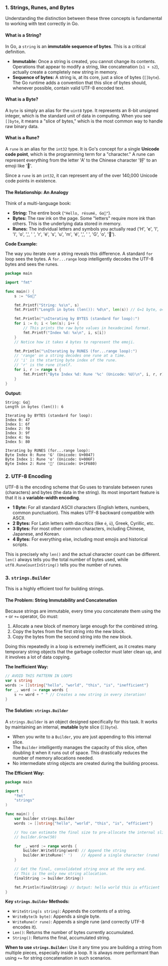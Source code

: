 ### 1. Strings, Runes, and Bytes

Understanding the distinction between these three concepts is fundamental to working with text correctly in Go.

#### What is a String?

In Go, a `string` is an **immutable sequence of bytes**. This is a critical definition.

*   **Immutable:** Once a string is created, you cannot change its contents. Operations that appear to modify a string, like concatenation (`s1 + s2`), actually create a completely new string in memory.
*   **Sequence of bytes:** A string is, at its core, just a slice of bytes (`[]byte`). The Go runtime adds a convention that this slice of bytes should, whenever possible, contain valid UTF-8 encoded text.

#### What is a Byte?

A `byte` is simply an alias for the `uint8` type. It represents an 8-bit unsigned integer, which is the standard unit of data in computing. When you see `[]byte`, it means a "slice of bytes," which is the most common way to handle raw binary data.

#### What is a Rune?

A `rune` is an alias for the `int32` type. It is Go's concept for a single **Unicode code point**, which is the programming term for a "character." A rune can represent everything from the letter 'A' to the Chinese character '好' to an emoji like '🚀'.

Since a `rune` is an `int32`, it can represent any of the over 140,000 Unicode code points in existence.

#### The Relationship: An Analogy

Think of a multi-language book:
*   **String:** The entire book (`"Hello, résumé, Go🚀"`).
*   **Bytes:** The raw ink on the page. Some "letters" require more ink than others. This is the underlying data stored in memory.
*   **Runes:** The individual letters and symbols you actually read ('H', 'e', 'l', 'l', 'o', ',', ' ', 'r', 'é', 's', 'u', 'm', 'é', ',', ' ', 'G', 'o', '🚀').

**Code Example:**

The way you iterate over a string reveals this difference. A standard `for` loop sees the bytes. A `for...range` loop intelligently decodes the UTF-8 bytes and sees the runes.

```go
package main

import "fmt"

func main() {
    s := "Go🚀"

    fmt.Printf("String: %s\n", s)
    fmt.Printf("Length in bytes (len()): %d\n", len(s)) // G=1 byte, o=1 byte, 🚀=4 bytes

    fmt.Println("\nIterating by BYTES (standard for loop):")
    for i := 0; i < len(s); i++ {
        // This prints the raw byte values in hexadecimal format.
        fmt.Printf("Index %d: %x\n", i, s[i])
    }
    // Notice how it takes 4 bytes to represent the emoji.

    fmt.Println("\nIterating by RUNES (for...range loop):")
    // 'range' on a string decodes one rune at a time.
    // 'i' is the starting byte index of the rune.
    // 'r' is the rune itself.
    for i, r := range s {
        fmt.Printf("Byte Index %d: Rune '%c' (Unicode: %U)\n", i, r, r)
    }
}
```
**Output:**
```
String: Go🚀
Length in bytes (len()): 6

Iterating by BYTES (standard for loop):
Index 0: 47
Index 1: 6f
Index 2: f0
Index 3: 9f
Index 4: 9a
Index 5: 80

Iterating by RUNES (for...range loop):
Byte Index 0: Rune 'G' (Unicode: U+0047)
Byte Index 1: Rune 'o' (Unicode: U+006F)
Byte Index 2: Rune '🚀' (Unicode: U+1F680)
```

### 2. UTF-8 Encoding

UTF-8 is the encoding scheme that Go uses to translate between runes (characters) and bytes (the data in the string). Its most important feature is that it is a **variable-width encoding**.

*   **1 Byte:** For all standard ASCII characters (English letters, numbers, common punctuation). This makes UTF-8 backward compatible with ASCII.
*   **2 Bytes:** For Latin letters with diacritics (like `é`, `ü`), Greek, Cyrillic, etc.
*   **3 Bytes:** For most other common characters, including Chinese, Japanese, and Korean.
*   **4 Bytes:** For everything else, including most emojis and historical scripts.

This is precisely why `len()` and the actual character count can be different. `len()` always tells you the total number of bytes used, while `utf8.RuneCountInString()` tells you the number of runes.

### 3. `strings.Builder`

This is a highly efficient tool for building strings.

#### The Problem: String Immutability and Concatenation

Because strings are immutable, every time you concatenate them using the `+` or `+=` operator, Go must:
1.  Allocate a new block of memory large enough for the combined string.
2.  Copy the bytes from the first string into the new block.
3.  Copy the bytes from the second string into the new block.

Doing this repeatedly in a loop is extremely inefficient, as it creates many temporary string objects that the garbage collector must later clean up, and it involves a lot of data copying.

**The Inefficient Way:**
```go
// AVOID THIS PATTERN IN LOOPS
var s string
words := []string{"hello", "world", "this", "is", "inefficient"}
for _, word := range words {
    s += word + " " // Creates a new string in every iteration!
}
```

#### The Solution: `strings.Builder`

A `strings.Builder` is an object designed specifically for this task. It works by maintaining an internal, **mutable** byte slice (`[]byte`).

*   When you write to a `Builder`, you are just appending to this internal slice.
*   The `Builder` intelligently manages the capacity of this slice, often doubling it when it runs out of space. This drastically reduces the number of memory allocations needed.
*   No intermediate string objects are created during the building process.

**The Efficient Way:**
```go
package main

import (
	"fmt"
	"strings"
)

func main() {
    var builder strings.Builder
    words := []string{"hello", "world", "this", "is", "efficient"}

    // You can estimate the final size to pre-allocate the internal slice for max performance.
    // builder.Grow(50) 

    for _, word := range words {
        builder.WriteString(word) // Append the string
        builder.WriteRune(' ')    // Append a single character (rune)
    }

    // Get the final, consolidated string once at the very end.
    // This is the only new string allocation.
    finalString := builder.String()

    fmt.Println(finalString) // Output: hello world this is efficient 
}
```

**Key `strings.Builder` Methods:**

*   `WriteString(s string)`: Appends the contents of a string.
*   `WriteByte(b byte)`: Appends a single byte.
*   `WriteRune(r rune)`: Appends a single rune (and correctly UTF-8 encodes it).
*   `Len()`: Returns the number of bytes currently accumulated.
*   `String()`: Returns the final, accumulated string.

**When to use `strings.Builder`:** Use it any time you are building a string from multiple pieces, especially inside a loop. It is always more performant than using `+=` for string concatenation in such scenarios.